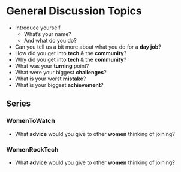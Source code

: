 # General Discussion Topics

* Introduce yourself
    * What’s your name?
    * And what do you do?
* Can you tell us a bit more about what you do for a **day job**?
* How did you get into **tech** & the **community**?
* Why did you get into **tech** & the **community**?
* What was your **turning** point?
* What were your biggest **challenges**?
* What is your worst **mistake**?
* What is your biggest **achievement**?

## Series

### WomenToWatch

* What **advice** would you give to other **women** thinking of joining?

### WomenRockTech

* What **advice** would you give to other **women** thinking of joining?
